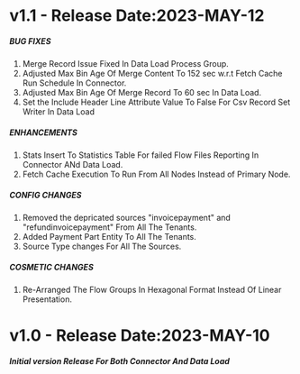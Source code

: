 <h1> v1.1 - Release Date:2023-MAY-12</h1>

<h5>BUG FIXES</h5>
<ol>
<li>Merge Record Issue Fixed In Data Load Process Group.</li>
<li>Adjusted Max Bin Age Of Merge Content To 152 sec w.r.t Fetch Cache Run Schedule In Connector.</li>
<li>Adjusted Max Bin Age Of Merge Record To 60 sec In Data Load.</li>
<li>Set the Include Header Line Attribute Value To False For Csv Record Set Writer In Data Load</li>
</ol>
<h5>ENHANCEMENTS</h5>
<ol>
<li>Stats Insert To Statistics Table For failed Flow Files Reporting In Connector ANd Data Load.</li>
<li>Fetch Cache Execution To Run From All Nodes Instead of Primary Node.</li>
</ol>
<h5>CONFIG CHANGES</h5>
<ol>
<li>Removed the depricated sources "invoicepayment" and "refundinvoicepayment" From All The Tenants.</li>
<li>Added Payment Part Entity To All The Tenants.</li>
<li>Source Type changes For All The Sources.</li>
</ol>
<h5>COSMETIC CHANGES</h5>
<ol>
<li>Re-Arranged The Flow Groups In Hexagonal Format Instead Of Linear Presentation.</li>
</ol>

<h1> v1.0 - Release Date:2023-MAY-10</h1>

<h5>Initial version Release For Both Connector And Data Load</h5>
